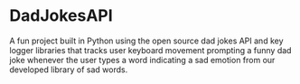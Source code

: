 # DadJokesAPI
A fun project built in Python using the open source dad jokes API and key logger libraries that tracks user keyboard movement prompting a funny dad joke whenever the user types a word indicating a sad emotion from our developed library of sad words.
